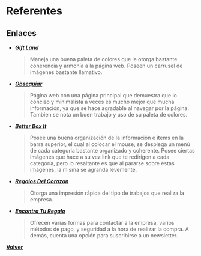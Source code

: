 # Referentes

## Enlaces
+ [***Gift Land***](https://tugiftland.com.ar/)
    > Maneja una buena paleta de colores que le otorga bastante coherencia y armonía a la página web. Poseen un carrusel de imágenes bastante llamativo.

+ [***Obsequiar***](https://obsequi.ar/)
    > Página web con una página principal que demuestra que lo conciso y minimalísta a veces es mucho mejor que mucha información, ya que se hace agradable al navegar por la página. Tambien se nota un buen trabajo y uso de su paleta de colores.

+ [***Better Box It***](https://betterboxit.empretienda.com.ar/)
    > Posee una buena organización de la información e items en la barra superior, el cual al colocar el mouse, se desplega un menú de cada categoria bastante organizado y coherente. Posee ciertas imágenes que hace a su vez link que te redirigen a cada categoría, pero lo resaltante es que al pararse sobre éstas imágenes, la misma se agranda levemente.

+ [***Regalos Del Corazon***](https://pency.app/regalosdelcorazon)
    > Otorga una impresión rápida del tipo de trabajos que realiza la empresa.

+ [***Encontra Tu Regalo***](https://encontraturegalo.mitiendanube.com/)
    > Ofrecen varias formas para contactar a la empresa, varios métodos de pago, y seguridad a la hora de realizar la compra. A demás, cuenta una opción para suscribirse a un newsletter.


[**Volver**](../README.md)